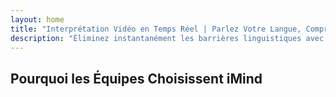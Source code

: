 ```yaml
---
layout: home
title: "Interprétation Vidéo en Temps Réel | Parlez Votre Langue, Comprenez Tout"
description: "Éliminez instantanément les barrières linguistiques avec l'interprétation vidéo en temps réel d'i14n. Participez aux réunions dans votre langue maternelle pendant que tout le monde comprend parfaitement. Pourquoi apprendre une nouvelle langue quand la technologie peut combler le fossé ?"
---
```


<!-- text="Concentrez-vous sur la croissance — laissez iMind gérer les langues." -->
<!-- text="Les salles de classe prennent des années ; iMind offre une compréhension en temps réel aujourd'hui, dans toutes les langues." -->
<!-- text="Investissez dans la croissance, pas dans les maux de tête de traduction. iMind interprète pendant que vous innovez." -->

<HeroSection
title="Réunions Vidéo avec **Interprétation** en Direct"
text="Les salles de classe prennent des années ; iMind offre une compréhension en temps réel aujourd'hui, dans toutes les langues.">
<AuthButton text="Démo en direct" buttonClass="brand"/>
<NavButton to="./guide/what-is-imind" buttonClass="alt" buttonLabel="/mind?" />
</HeroSection>

<FeatureBlock :card="{
  title: 'Parlez Instantanément dans Plus de 100 Langues',
  details: 'iMind permet à chaque participant de parler sa langue maternelle — naturellement, en temps réel, et sans sous-titres ni décalage.',
    items: [
      '⚡︎ Parlez librement — soyez compris instantanément.',
      '✧ L\'interprétation alimentée par l\'IA capture le ton, l\'intention et la terminologie spécifique à l\'industrie.',
      '✧ Interprétation voix-à-voix bidirectionnelle et continue sans configuration manuelle.',
    ],
  link: './guide/what-is-imind',
  src: {
    light: '1.png',
    dark: '1.png',
  },
  inversion: false
}" />

<FeatureBlock :card="{
  title: 'L\'Esprit Derrière l\'Interprétation',
  details: 'iMind transforme chaque appel multilingue en connaissances claires et consultables.',
  items: [
    '⚡︎ Recherchez instantanément tout contenu dans les réunions passées et actuelles. Posez des questions naturellement, obtenez des réponses précises sans revoir les enregistrements.',
    '✧ Ne manquez jamais les points d\'action de vos réunions. Notre IA extrait automatiquement les tâches, les responsables et les délais des conversations.',
    '✧ Les résumés de réunion par IA délivrent instantanément les points clés dans n\'importe quelle langue, gardant tout le monde aligné sans prise de notes manuelle.',
  ],
  link: '/guide/how-it-works#🧩-deep-memory-deep-understanding',
  src: {
    light: '2l.png',
    dark: '2d.png',
  },
  inversion: true
}" />

<FeatureBlock :card="{
  title: 'Conçu pour les Réunions Sérieuses — Pas Juste pour Parler',
  details: 'iMind est une plateforme de réunion vidéo de niveau professionnel, pas un simple complément ou plugin.',
  items: [
    '✧ Résolution 1080p, suppression intelligente du bruit et captation vocale ciblée.',
    '✧ Planification, modération, démonstrations, enregistrement et intégration complète du calendrier — tout est intégré, prêt à l\'emploi.',
    '⚡︎ Transcriptions en direct, chat entre participants et un assistant IA qui maintient les réunions productives.'
  ],
  link: '/guide/how-it-works',
  src: {
    light: '3l.png',
    dark: '3d.png',
  },
  inversion: false
}" />

<FeatureBlock
  :card="{
    title: 'Sécurisé et Confidentiel par Design',
    details:
      'iMind est conçu pour les conversations où la confiance est importante. Bien que nous nous appuyions sur une infrastructure tierce de premier ordre, la confidentialité reste toujours entre vos mains.',
    items: [
      '⚡︎ Confidentialité basée sur la région — choisissez où vos données sont traitées. Nous acheminons toute l\'interprétation, le stockage et l\'analyse via une infrastructure alignée sur votre zone de conformité (par ex. UE, États-Unis, Asie).',
      '✧ Privé par défaut — iMind lui-même ne **stocke jamais** ni n\'utilise votre contenu pour l\'entraînement, le profilage ou l\'accès tiers.',
      '✧ Conforme par architecture — Prêt pour GDPR, CCPA et UAE PDPL, avec support complet des droits d\'exportation et de suppression.'
    ],
    link: '/guide/privacy-architecture',
    src: {
      light: '4.png',
      dark: '4.png',
    },
    inversion: true
  }"
/>

## Pourquoi les Équipes Choisissent iMind

<BenefitsList :features="[
  {
    // icon: '🧠',
    title: 'Compréhension Instantanée — Parlez Naturellement',
    text: 'Interprétation IA en temps réel sans friction. Les participants parlent leur **langue maternelle** et entendent les autres comme s\'ils partageaient la même langue — avec le ton, les nuances et la fidélité émotionnelle entièrement préservés.'
  },
  {
    // icon: '🚀',
    title: 'Une Communication Plus Rapide que l\'Apprentissage des Langues',
    text: 'Évitez le parcours de 2 000 heures vers la maîtrise. iMind offre une **communication multilingue de niveau professionnel** instantanément — sans formation nécessaire.'
  },
  {
    // icon: '🌐',
    title: 'Parlez dans 132 Langues — Sans y Penser',
    text: 'Pas de sélection de langue. Pas de coordination d\'interprète. iMind **détecte, s\'adapte et interprète** automatiquement — comme si la barrière n\'avait jamais existé.'
  },
  // {
  //   // icon: '🎯',
  //   title: 'Une IA qui Pense en Contexte, Pas en Phrases',
  //   text: 'Interprétation de niveau entreprise qui comprend le contexte, l\'intention du locuteur et la terminologie — même dans les **domaines juridiques, médicaux ou techniques**.'
  // }
]" />